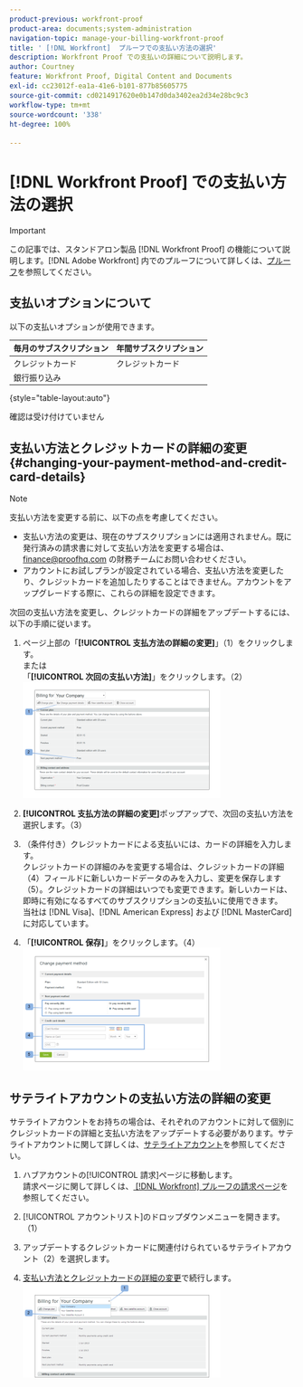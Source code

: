 ```yaml
---
product-previous: workfront-proof
product-area: documents;system-administration
navigation-topic: manage-your-billing-workfront-proof
title: ' [!DNL Workfront]  プルーフでの支払い方法の選択'
description: Workfront Proof での支払いの詳細について説明します。
author: Courtney
feature: Workfront Proof, Digital Content and Documents
exl-id: cc23012f-ea1a-41e6-b101-877b85605775
source-git-commit: cd0214917620e0b147d0da3402ea2d34e28bc9c3
workflow-type: tm+mt
source-wordcount: '338'
ht-degree: 100%

---
```


# [!DNL Workfront Proof] での支払い方法の選択

>[!IMPORTANT]
>
>この記事では、スタンドアロン製品 [!DNL Workfront Proof] の機能について説明します。[!DNL Adobe Workfront] 内でのプルーフについて詳しくは、[プルーフ](../../../review-and-approve-work/proofing/proofing.md)を参照してください。

## 支払いオプションについて

以下の支払いオプションが使用できます。

| **毎月のサブスクリプション** | **年間サブスクリプション** |
|---|---|
| クレジットカード | クレジットカード |
| 銀行振り込み |  |

{style="table-layout:auto"}

確認は受け付けていません

## 支払い方法とクレジットカードの詳細の変更 {#changing-your-payment-method-and-credit-card-details}

>[!NOTE]
>
>支払い方法を変更する前に、以下の点を考慮してください。
>
>* 支払い方法の変更は、現在のサブスクリプションには適用されません。既に発行済みの請求書に対して支払い方法を変更する場合は、[finance@proofhq.com](mailto:finance@proofhq.com) の財務チームにお問い合わせください。
>* アカウントにお試しプランが設定されている場合、支払い方法を変更したり、クレジットカードを追加したりすることはできません。アカウントをアップグレードする際に、これらの詳細を設定できます。
>



次回の支払い方法を変更し、クレジットカードの詳細をアップデートするには、以下の手順に従います。

1. ページ上部の「**[!UICONTROL 支払方法の詳細の変更]**」（1）をクリックします。\
   または\
   「**[!UICONTROL 次回の支払い方法]**」をクリックします。（2）\
   ![Payment_and_CC_details1.png](assets/payment-and-cc-details1-350x205.png)

1. **[!UICONTROL 支払方法の詳細の変更]**&#x200B;ポップアップで、次回の支払い方法を選択します。（3）
1. （条件付き）クレジットカードによる支払いには、カードの詳細を入力します。\
   クレジットカードの詳細のみを変更する場合は、クレジットカードの詳細（4）フィールドに新しいカードデータのみを入力し、変更を保存します（5）。クレジットカードの詳細はいつでも変更できます。新しいカードは、即時に有効になるすべてのサブスクリプションの支払いに使用できます。\
   当社は [!DNL Visa]、[!DNL American Express] および [!DNL MasterCard] に対応しています。

1. 「**[!UICONTROL 保存]**」をクリックします。（4）\
   ![Payment_and_CC_details.png](assets/payment-and-cc-details-350x217.png)

## サテライトアカウントの支払い方法の詳細の変更

サテライトアカウントをお持ちの場合は、それぞれのアカウントに対して個別にクレジットカードの詳細と支払い方法をアップデートする必要があります。サテライトアカウントに関して詳しくは、[サテライトアカウント](https://support.workfront.com/hc/en-us/sections/115000921108-Satellite-accounts)を参照してください。

1. ハブアカウントの[!UICONTROL 請求]ページに移動します。\
   請求ページに関して詳しくは、[ [!DNL Workfront]  プルーフの請求ページ](../../../workfront-proof/wp-billingsettings/manage-your-billing/wp-billing-page.md)を参照してください。

1. [!UICONTROL アカウントリスト]のドロップダウンメニューを開きます。（1）
1. アップデートするクレジットカードに関連付けられているサテライトアカウント（2）を選択します。
1. [支払い方法とクレジットカードの詳細の変更](#changing-your-payment-method-and-credit-card-details)で続行します。\
   ![Satellite_Account_Billing_Page.png](assets/satellite-account-billing-page-350x167.png)
